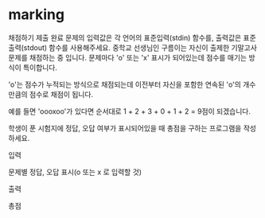 # marking

채점하기 제출 완료
  문제의 입력값은 각 언어의 표준입력(stdin) 함수를, 출력값은 표준출력(stdout) 함수를 사용해주세요.
중학교 선생님인 구름이는 자신이 출제한 기말고사 문제를 채점하는 중 입니다. 문제마다 'o' 또는 'x' 표시가 되어있는데 점수를 매기는 방식이 특이합니다.

'o'는 점수가 누적되는 방식으로 채점되는데 이전부터 자신을 포함한 연속된 'o'의 개수 만큼의 점수로 채점이 됩니다.

예를 들면 'oooxoo'가 있다면 순서대로 1 + 2 + 3 + 0 + 1 + 2 = 9점이 되겠습니다.

학생이 푼 시험지에 정답, 오답 여부가 표시되어있을 때 총점을 구하는 프로그램을 작성하세요.



입력

문제별 정답, 오답 표시(o 또는 x 로 입력할 것)

출력

총점
